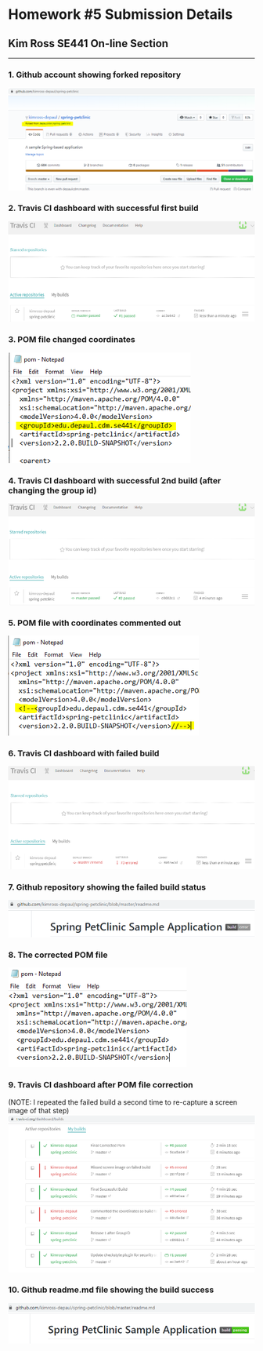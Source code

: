 ﻿# Homework #5 Submission Details
## Kim Ross SE441 On-line Section
---
### 1.  Github account showing forked repository   
![My Fork](figures/0_my_fork.png)   

### 2.  Travis CI dashboard with successful first build   
![First Build](figures/3_travis_build.png)    

### 3.  POM file changed coordinates
![POM File Coordinates](figures/2_pom_w_coordinates.png)

### 4.  Travis CI dashboard with successful 2nd build (after changing the group id)   
![Travis Successful Build 2](figures/5_travis_build_after_groupid.png)   

### 5.  POM file with coordinates commented out   
![POM Commented Coordinates](figures/6_commented_pom.png)   

### 6.  Travis CI dashboard with failed build   
![Failed Build on Travis](figures/6_failed_build.png)   

### 7.  Github repository showing the failed build status    
![Failed Build on Github](figures/7_build_error.png)   

### 8.  The corrected POM file    
![Final corrected POM file](figures/8_corrected_pom.png)   

### 9.  Travis CI dashboard after POM file correction   
(NOTE:  I repeated the failed build a second time to re-capture a screen image of that step)   
![Final successful build](figures/9_final_travis_build.png)   

### 10.  Github readme.md file showing the build success   
![Final Github build](figures/10_final_github_build.png)   

